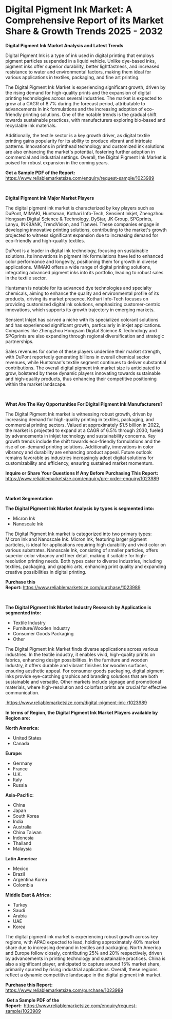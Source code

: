 <p><h1>Digital Pigment Ink Market: A Comprehensive Report of its Market Share & Growth Trends 2025 - 2032</h1></p><p><strong>Digital Pigment Ink Market Analysis and Latest Trends</strong></p>
<p><p>Digital Pigment Ink is a type of ink used in digital printing that employs pigment particles suspended in a liquid vehicle. Unlike dye-based inks, pigment inks offer superior durability, better lightfastness, and increased resistance to water and environmental factors, making them ideal for various applications in textiles, packaging, and fine art printing.</p><p>The Digital Pigment Ink Market is experiencing significant growth, driven by the rising demand for high-quality prints and the expansion of digital printing technologies across several industries. The market is expected to grow at a CAGR of 8.7% during the forecast period, attributable to advancements in ink formulations and the increasing adoption of eco-friendly printing solutions. One of the notable trends is the gradual shift towards sustainable practices, with manufacturers exploring bio-based and recyclable ink materials.</p><p>Additionally, the textile sector is a key growth driver, as digital textile printing gains popularity for its ability to produce vibrant and intricate patterns. Innovations in printhead technology and customized ink solutions are also enhancing the market's potential, fostering further adoption in commercial and industrial settings. Overall, the Digital Pigment Ink Market is poised for robust expansion in the coming years.</p></p>
<p><strong>Get a Sample PDF of the Report:&nbsp;</strong> <a href="https://www.reliablemarketsize.com/enquiry/request-sample/1023989?utm_campaign=3579&utm_medium=2&utm_source=Github&utm_content=ia&utm_term=18042025&utm_id=digital-pigment-ink">https://www.reliablemarketsize.com/enquiry/request-sample/1023989</a></p>
<p>&nbsp;</p>
<p><strong>Digital Pigment Ink Major Market Players</strong></p>
<p><p>The digital pigment ink market is characterized by key players such as DuPont, MIMAKI, Huntsman, Kothari Info-Tech, Sensient Inkjet, Zhengzhou Hongsam Digital Science & Technology, DyStar, JK Group, SPGprints, Lanyu, INKBANK, TrendVision, and Tianwei. These companies engage in developing innovative printing solutions, contributing to the market's growth projected to witness significant expansion due to increasing demand for eco-friendly and high-quality textiles. </p><p>DuPont is a leader in digital ink technology, focusing on sustainable solutions. Its innovations in pigment ink formulations have led to enhanced color performance and longevity, positioning them for growth in diverse applications. MIMAKI offers a wide range of digital printing solutions, integrating advanced pigment inks into its portfolio, leading to robust sales in the textile sector. </p><p>Huntsman is notable for its advanced dye technologies and specialty chemicals, aiming to enhance the quality and environmental profile of its products, driving its market presence. Kothari Info-Tech focuses on providing customized digital ink solutions, emphasizing customer-centric innovations, which supports its growth trajectory in emerging markets.</p><p>Sensient Inkjet has carved a niche with its specialized colorant solutions and has experienced significant growth, particularly in inkjet applications. Companies like Zhengzhou Hongsam Digital Science & Technology and SPGprints are also expanding through regional diversification and strategic partnerships.</p><p>Sales revenues for some of these players underline their market strength, with DuPont reportedly generating billions in overall chemical sector revenues, while Huntsman's textile segment continues to deliver substantial contributions. The overall digital pigment ink market size is anticipated to grow, bolstered by these dynamic players innovating towards sustainable and high-quality products, thus enhancing their competitive positioning within the market landscape.</p></p>
<p>&nbsp;</p>
<p><strong>What Are The Key Opportunities For Digital Pigment Ink Manufacturers?</strong></p>
<p><p>The Digital Pigment Ink market is witnessing robust growth, driven by increasing demand for high-quality printing in textiles, packaging, and commercial printing sectors. Valued at approximately $1.5 billion in 2022, the market is projected to expand at a CAGR of 6.5% through 2030, fueled by advancements in inkjet technology and sustainability concerns. Key growth trends include the shift towards eco-friendly formulations and the rise of on-demand printing solutions. Additionally, innovations in color vibrancy and durability are enhancing product appeal. Future outlook remains favorable as industries increasingly adopt digital solutions for customizability and efficiency, ensuring sustained market momentum.</p></p>
<p><strong>Inquire or Share Your Questions If Any Before Purchasing This Report:</strong> <a href="https://www.reliablemarketsize.com/enquiry/pre-order-enquiry/1023989?utm_campaign=3579&utm_medium=2&utm_source=Github&utm_content=ia&utm_term=18042025&utm_id=digital-pigment-ink">https://www.reliablemarketsize.com/enquiry/pre-order-enquiry/1023989</a></p>
<p>&nbsp;</p>
<p><strong>Market Segmentation</strong></p>
<p><strong>The Digital Pigment Ink Market Analysis by types is segmented into:</strong></p>
<p><ul><li>Micron Ink</li><li>Nanoscale Ink</li></ul></p>
<p><p>The Digital Pigment Ink market is categorized into two primary types: Micron Ink and Nanoscale Ink. Micron Ink, featuring larger pigment particles, is ideal for applications requiring high durability and vivid color on various substrates. Nanoscale Ink, consisting of smaller particles, offers superior color vibrancy and finer detail, making it suitable for high-resolution printing needs. Both types cater to diverse industries, including textiles, packaging, and graphic arts, enhancing print quality and expanding creative possibilities in digital printing.</p></p>
<p><strong>Purchase this Report:&nbsp;</strong><a href="https://www.reliablemarketsize.com/purchase/1023989?utm_campaign=3579&utm_medium=2&utm_source=Github&utm_content=ia&utm_term=18042025&utm_id=digital-pigment-ink">https://www.reliablemarketsize.com/purchase/1023989</a></p>
<p>&nbsp;</p>
<p><strong>The Digital Pigment Ink Market Industry Research by Application is segmented into:</strong></p>
<p><ul><li>Textile Industry</li><li>Furniture/Wooden Industry</li><li>Consumer Goods Packaging</li><li>Other</li></ul></p>
<p><p>The Digital Pigment Ink Market finds diverse applications across various industries. In the textile industry, it enables vivid, high-quality prints on fabrics, enhancing design possibilities. In the furniture and wooden industry, it offers durable and vibrant finishes for wooden surfaces, ensuring aesthetic appeal. For consumer goods packaging, digital pigment inks provide eye-catching graphics and branding solutions that are both sustainable and versatile. Other markets include signage and promotional materials, where high-resolution and colorfast prints are crucial for effective communication.</p></p>
<p><a href="https://www.reliablemarketsize.com/digital-pigment-ink-r1023989?utm_campaign=3579&utm_medium=2&utm_source=Github&utm_content=ia&utm_term=18042025&utm_id=digital-pigment-ink">&nbsp;https://www.reliablemarketsize.com/digital-pigment-ink-r1023989</a></p>
<p><strong>In terms of Region, the Digital Pigment Ink Market Players available by Region are:</strong></p>
<p>
    <p> <strong> North America: </strong>
        <ul>
            <li>United States</li>
            <li>Canada</li>
        </ul>
        </p> 
    <p> <strong> Europe: </strong>
        <ul>
            <li>Germany</li>
            <li>France</li>
            <li>U.K.</li>
            <li>Italy</li>
            <li>Russia</li>
        </ul>
        </p> 
    <p> <strong> Asia-Pacific: </strong>
        <ul>
            <li>China</li>
            <li>Japan</li>
            <li>South Korea</li>
            <li>India</li>
            <li>Australia</li>
            <li>China Taiwan</li>
            <li>Indonesia</li>
            <li>Thailand</li>
            <li>Malaysia</li>
        </ul>
        </p> 
    <p> <strong> Latin America: </strong>
        <ul>
            <li>Mexico</li>
            <li>Brazil</li>
            <li>Argentina Korea</li>
            <li>Colombia</li>
        </ul>
        </p> 
    <p> <strong> Middle East & Africa: </strong>
        <ul>
            <li>Turkey</li>
            <li>Saudi</li>
            <li>Arabia</li>
            <li>UAE</li>
            <li>Korea</li>
        </ul>
    </p>
    </p>
<p><p>The digital pigment ink market is experiencing robust growth across key regions, with APAC expected to lead, holding approximately 40% market share due to increasing demand in textiles and packaging. North America and Europe follow closely, contributing 25% and 20% respectively, driven by advancements in printing technology and sustainable practices. China is also a significant player, anticipated to capture around 15% market share, primarily spurred by rising industrial applications. Overall, these regions reflect a dynamic competitive landscape in the digital pigment ink market.</p></p>
<p><strong>Purchase this Report: </strong><a href="https://www.reliablemarketsize.com/purchase/1023989?utm_campaign=3579&utm_medium=2&utm_source=Github&utm_content=ia&utm_term=18042025&utm_id=digital-pigment-ink">https://www.reliablemarketsize.com/purchase/1023989</a></p>
<p>&nbsp;<strong>Get a Sample PDF of the Report:&nbsp;&nbsp;</strong><a href="https://www.reliablemarketsize.com/enquiry/request-sample/1023989?utm_campaign=3579&utm_medium=2&utm_source=Github&utm_content=ia&utm_term=18042025&utm_id=digital-pigment-ink">https://www.reliablemarketsize.com/enquiry/request-sample/1023989</a></p>
<p><strong></strong></p>
<p><p></p><p></p><p></p></p>